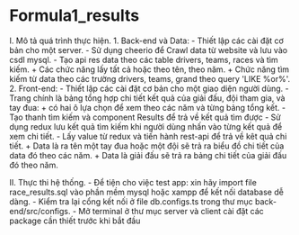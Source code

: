 # Formula1_results

I. Mô tả quá trình thực hiện.
    1. Back-end và Data:
    - Thiết lập các cài đặt cơ bản cho một server.
    - Sử dụng cheerio để Crawl data từ website và lưu vào csdl mysql.
    - Tạo api res data theo các table drivers, teams, races và tìm kiếm.
        + Các chức năng lấy tất cả hoặc theo tên, theo năm.
        + Chức năng tìm kiếm từ data theo các trường drivers, teams, grand theo query 'LIKE   %or%'.
    2. Front-end:
    - Thiết lập các cài đặt cơ bản cho một giao diện người dùng.
    - Trang chính là bảng tổng hợp chi tiết kết quả của giải đấu, đội tham gia, và tay đua:
        + có hai ô lựa chọn để xem theo các năm và từng bảng tổng kết.
    - Tạo thanh tìm kiếm và component Results để trả về kết quả tìm được
    - Sử dụng redux lưu kết quả tìm kiếm khi người dùng nhấn vào từng kết quả để xem chi tiết.
    - Lấy value từ redux và tiến hành rest-api để trả về kêt quả chi tiết.
        + Data là ra tên một tay đua hoặc một đội sẽ trả ra biểu đồ chi tiết của data đó theo các năm.
        + Data là giải đấu sẽ trả ra bảng chi tiết của giải đấu đó theo năm.

II. Thực thi hệ thống.
    - Để tiện cho việc test app: xin hãy import file race_results.sql vào phần mềm mysql hoặc xampp để kết nối database dễ dàng.
    - Kiểm tra lại cổng kết nối ở file db.configs.ts trong thư mục back-end/src/configs.
    - Mở terminal ở thư mục server và client cài đặt các package cần thiết trước khi bắt đầu
